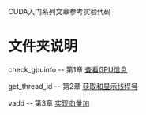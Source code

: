 CUDA入门系列文章参考实验代码
# 文件夹说明
check_gpuinfo -- 第1章 [查看GPU信息](https://zhuanlan.zhihu.com/p/93639981)

get_thread_id -- 第2章 [获取和显示线程号](https://zhuanlan.zhihu.com/p/94006814)

vadd -- 第3章 [实现向量加](https://zhuanlan.zhihu.com/p/111166040)